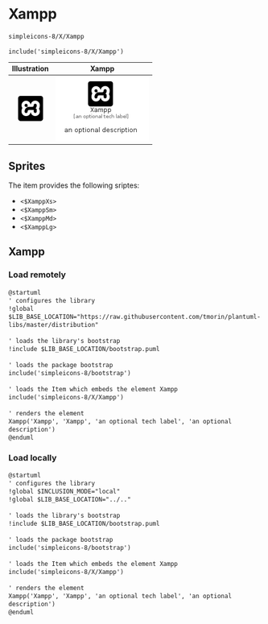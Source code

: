 # Xampp


```text
simpleicons-8/X/Xampp
```

```text
include('simpleicons-8/X/Xampp')
```



| Illustration | Xampp |
| :---: | :---: |
| ![illustration for Illustration](../../simpleicons-8/X/Xampp.png) | ![illustration for Xampp](../../simpleicons-8/X/Xampp.Local.png) |



## Sprites
The item provides the following sriptes:

- `<$XamppXs>`
- `<$XamppSm>`
- `<$XamppMd>`
- `<$XamppLg>`





## Xampp

### Load remotely
```plantuml
@startuml
' configures the library
!global $LIB_BASE_LOCATION="https://raw.githubusercontent.com/tmorin/plantuml-libs/master/distribution"

' loads the library's bootstrap
!include $LIB_BASE_LOCATION/bootstrap.puml

' loads the package bootstrap
include('simpleicons-8/bootstrap')

' loads the Item which embeds the element Xampp
include('simpleicons-8/X/Xampp')

' renders the element
Xampp('Xampp', 'Xampp', 'an optional tech label', 'an optional description')
@enduml
```

### Load locally
```plantuml
@startuml
' configures the library
!global $INCLUSION_MODE="local"
!global $LIB_BASE_LOCATION="../.."

' loads the library's bootstrap
!include $LIB_BASE_LOCATION/bootstrap.puml

' loads the package bootstrap
include('simpleicons-8/bootstrap')

' loads the Item which embeds the element Xampp
include('simpleicons-8/X/Xampp')

' renders the element
Xampp('Xampp', 'Xampp', 'an optional tech label', 'an optional description')
@enduml
```


